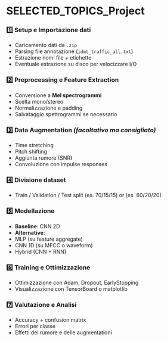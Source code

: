 # SELECTED_TOPICS_Project




### 1️⃣ Setup e Importazione dati
-  Caricamento dati da `.zip`
-  Parsing file annotazione (`idmt_traffic_all.txt`)
-  Estrazione nomi file + etichette
-  Eventuale estrazione su disco per velocizzare I/O

### 2️⃣ Preprocessing e Feature Extraction
-  Conversione a **Mel spectrogrammi**
-  Scelta mono/stereo
-  Normalizzazione e padding
-  Salvataggio spettrogrammi se necessario

### 3️⃣ Data Augmentation *(facoltativo ma consigliato)*
-  Time stretching
-  Pitch shifting
-  Aggiunta rumore (SNR)
-  Convoluzione con impulse responses

### 4️⃣ Divisione dataset
-  Train / Validation / Test split (es. 70/15/15) or (es. 60/20/20)

### 5️⃣ Modellazione
-  **Baseline**: CNN 2D 
-  **Alternative**:
  - MLP (su feature aggregate)
  - CNN 1D (su MFCC o waveform)
  - Hybrid (CNN + RNN)

### 6️⃣ Training e Ottimizzazione
-  Ottimizzazione con Adam, Dropout, EarlyStopping
-  Visualizzazione con TensorBoard o matplotlib

### 7️⃣ Valutazione e Analisi
-  Accuracy + confusion matrix
-  Errori per classe
-  Effetti del rumore e delle augmentationi
